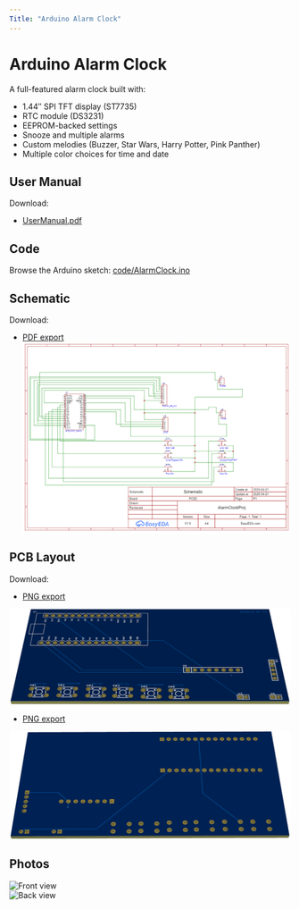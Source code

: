 ```yaml
---
Title: "Arduino Alarm Clock"
---
```


# Arduino Alarm Clock

A full-featured alarm clock built with:
- 1.44″ SPI TFT display (ST7735)  
- RTC module (DS3231)  
- EEPROM-backed settings  
- Snooze and multiple alarms  
- Custom melodies (Buzzer, Star Wars, Harry Potter, Pink Panther) 
- Multiple color choices for time and date

## User Manual

 Download:
- [UserManual.pdf](UserManual/Arduino_Alarm_Clock_UM.pdf)

## Code

Browse the Arduino sketch: [code/AlarmClock.ino](code/Date_Mate_code.ino)

## Schematic

Download: 
- [PDF export](schematic/Schematic.pdf)
![Schematic Layout](schematic/Schematic.png)

## PCB Layout

 Download:
- [PNG export](pcb/PCB.png)

![PCB Layout](pcb/PCB.png)

- [PNG export](pcb/PCB1.png)

![PCB Layout](pcb/PCB1.png)


## Photos

![Front view](images/AlarmPCB.png)  
![Back view](images/AlarmPCB2.png)
